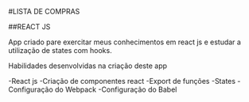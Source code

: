 #LISTA DE COMPRAS

##REACT JS

App criado pare exercitar meus conhecimentos em react js e estudar a utilização de states com hooks.

Habilidades desenvolvidas na criação deste app

-React js
-Criação de componentes react
-Export de funções
-States
-Configuração do Webpack
-Configuração do Babel